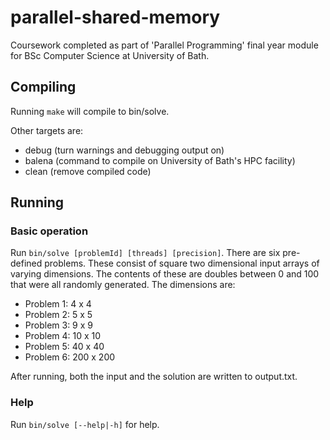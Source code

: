 # parallel-shared-memory

Coursework completed as part of 'Parallel Programming' final year module for BSc Computer Science at University of Bath.

## Compiling
Running ```make``` will compile to bin/solve.

Other targets are:
* debug (turn warnings and debugging output on)
* balena (command to compile on University of Bath's HPC facility)
* clean (remove compiled code)

## Running
### Basic operation
Run ```bin/solve [problemId] [threads] [precision]```. There are six pre-defined problems. These consist of square two dimensional input arrays of varying dimensions. The contents of these are doubles between 0 and 100 that were all randomly generated. The dimensions are:
* Problem 1: 4 x 4
* Problem 2: 5 x 5
* Problem 3: 9 x 9
* Problem 4: 10 x 10
* Problem 5: 40 x 40
* Problem 6: 200 x 200

After running, both the input and the solution are written to output.txt.

### Help
Run ```bin/solve [--help|-h]``` for help.
